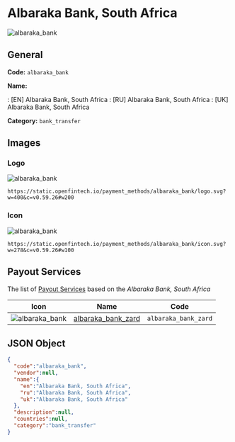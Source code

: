 
# Albaraka Bank, South Africa 
![albaraka_bank](https://static.openfintech.io/payment_methods/albaraka_bank/logo.svg?w=400&c=v0.59.26#w200)  

## General 
**Code:** `albaraka_bank` 
 
**Name:** 
 
:	[EN] Albaraka Bank, South Africa 
:	[RU] Albaraka Bank, South Africa 
:	[UK] Albaraka Bank, South Africa 
 
**Category:** `bank_transfer` 
 

## Images 

### Logo 
![albaraka_bank](https://static.openfintech.io/payment_methods/albaraka_bank/logo.svg?w=400&c=v0.59.26#w200)  

```
https://static.openfintech.io/payment_methods/albaraka_bank/logo.svg?w=400&c=v0.59.26#w200
```  

### Icon 
![albaraka_bank](https://static.openfintech.io/payment_methods/albaraka_bank/icon.svg?w=278&c=v0.59.26#w100)  

```
https://static.openfintech.io/payment_methods/albaraka_bank/icon.svg?w=278&c=v0.59.26#w100
```  

## Payout Services 
 
The list of [Payout Services](/payout-services/) based on the _Albaraka Bank, South Africa_ 

|Icon|Name|Code| 
|:---:|:---:|:---:| 
|![albaraka_bank](https://static.openfintech.io/payout_methods/albaraka_bank/icon.svg?w=278&c=v0.59.26#w40) |[albaraka_bank_zard](/payout-services/albaraka_bank_zard/)|`albaraka_bank_zard`| 
 

## JSON Object 

```json
{
  "code":"albaraka_bank",
  "vendor":null,
  "name":{
    "en":"Albaraka Bank, South Africa",
    "ru":"Albaraka Bank, South Africa",
    "uk":"Albaraka Bank, South Africa"
  },
  "description":null,
  "countries":null,
  "category":"bank_transfer"
}
```  
